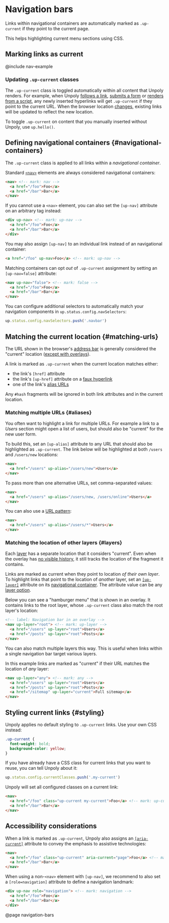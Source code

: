 Navigation bars
===============

Links within navigational containers are automatically marked as `.up-current` if they point to the current page.

This helps highlighting current menu sections using CSS.


## Marking links as current

@include nav-example

### Updating `.up-current` classes

The `.up-current` class is toggled automatically within all content that Unpoly renders.
For example, when Unpoly [follows a link](/up-follow), [submits a form](/up-submit)
or [renders from a script](/up.render), any newly inserted hyperlinks will get `.up-current`
if they point to the current URL. When the browser location [changes](/up:location:changed),
existing links will be updated to reflect the new location.

To toggle `.up-current` on content that you manually inserted without Unpoly, use `up.hello()`.



## Defining navigational containers {#navigational-containers}

The `.up-current` class is applied to all links within a *navigational container*.

Standard [`<nav>`](https://developer.mozilla.org/en-US/docs/Web/HTML/Element/nav) elements are
always considered navigational containers:

```html
<nav> <!-- mark: nav -->
  <a href="/foo">Foo</a>
  <a href="/bar">Bar</a>
</nav>
```

If you cannot use a `<nav>` element, you can also set the `[up-nav]` attribute on an arbitrary tag instead:

```html
<div up-nav> <!-- mark: up-nav -->
  <a href="/foo">Foo</a>
  <a href="/bar">Bar</a>
</div>
```

You may also assign `[up-nav]` to an individual link instead of an navigational container:

```html
<a href="/foo" up-nav>Foo</a> <!-- mark: up-nav -->
```

Matching containers can opt *out* of `.up-current` assignment by setting an `[up-nav=false]` attribute:

```html
<nav up-nav="false"> <!-- mark: false -->
  <a href="/foo">Foo</a>
  <a href="/bar">Bar</a>
</nav>
```

You can configure additional selectors to automatically match your navigation components
in `up.status.config.navSelectors`:

```js
up.status.config.navSelectors.push('.navbar')
```



## Matching the current location {#matching-urls}

The URL shown in the browser's [address bar](https://en.wikipedia.org/wiki/Address_bar) is
generally considered the "current" location ([except with overlays](#layers)).

A link is marked as `.up-current` when the current location matches either:

- the link's `[href]` attribute
- the link's `[up-href]` attribute on a [faux hyperlink](/faux-interactive-elements#acting-like-a-hyperlink)
- one of the link's [alias URLs](#aliases)

Any `#hash` fragments will be ignored in both link attributes and in the current location.


### Matching multiple URLs {#aliases}

You often want to highlight a link for multiple URLs. For example a link to a *Users* section
might open a list of users, but should also be "current" for the new user form.

To build this, set an `[up-alias]` attribute to any URL that should also be highlighted as `.up-current`.
The link below will be highlighted at both `/users` and `/users/new` locations:

```html
<nav>
  <a href="/users" up-alias="/users/new">Users</a>
</nav>
```

To pass more than one alternative URLs, set comma-separated values:

```html
<nav>
  <a href="/users" up-alias="/users/new, /users/online">Users</a>
</nav>
```

You can also use a [URL pattern](/url-patterns):

```html
<nav>
  <a href="/users" up-alias="/users/*">Users</a>
</nav>
```


### Matching the location of other layers {#layers}

Each [layer](/up.layer) has a separate location that it considers "current".
Even when the overlay has [no visible history](/history-in-overlays#configuring-visibility),
it still tracks the location of the fragment it contains. 

Links are marked as current when they point to location *of their own layer*.
To highlight links that point to the location of *another* layer, set an [`[up-layer]`](/up-nav#up-layer) attribute
on its [navigational container](#navigational-containers).
The attribute value can be any [layer option](/layer-option).

Below you can see a "hamburger menu" that is shown in an overlay. It contains links to the root layer,
whose `.up-current` class also match the root layer's location:

```html
<!-- label: Navigation bar in an overlay -->
<nav up-layer="root"> <!-- mark: up-layer -->
  <a href="/users" up-layer="root">Users</a>
  <a href="/posts" up-layer="root">Posts</a>
</nav>
```

You can also match multiple layers this way. This is useful
when links within a single navigation bar target various layers.

In this example links are marked as "current" if their
URL matches the location of *any* layer:

```html
<nav up-layer="any"> <!-- mark: any -->
  <a href="/users" up-layer="root">Users</a>
  <a href="/posts" up-layer="root">Posts</a>
  <a href="/sitemap" up-layer="current">Full sitemap</a>
</nav>
```


## Styling current links {#styling}

Unpoly applies no default styling to `.up-current` links. Use your own CSS instead:

```css
.up-current {
  font-weight: bold;
  background-color: yellow;
}
```

If you have already have a CSS class for current links that you want to reuse, you can tell Unpoly about it:

```js
up.status.config.currentClasses.push('.my-current')
```

Unpoly will set all configured classes on a current link:

```html
<nav>
  <a href="/foo" class="up-current my-current">Foo</a> <!-- mark: up-current selected -->
  <a href="/bar">Bar</a>
</nav>
```


## Accessibility considerations

When a link is marked as `.up-current`, Unpoly also assigns an [`[aria-current]`](https://developer.mozilla.org/en-US/docs/Web/Accessibility/ARIA/Attributes/aria-current) attribute
to convey the emphasis to assistive technologies:

```html
<nav>
  <a href="/foo" class="up-current" aria-current="page">Foo</a> <!-- mark: aria-current -->
  <a href="/bar">Bar</a>
</nav>
```

When using a non-`<nav>` element with `[up-nav]`, we recommend to also set a `[role=navigation]` attribute
to define a navigation landmark:

```html
<div up-nav role="navigation"> <!-- mark: navigation -->
  <a href="/foo">Foo</a>
  <a href="/bar">Bar</a>
</div>
```



@page navigation-bars
